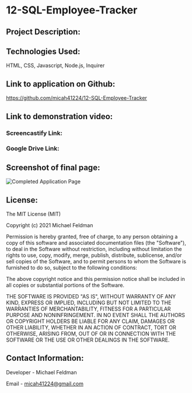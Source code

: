 # 12-SQL-Employee-Tracker

## Project Description:

## Technologies Used:

HTML, CSS, Javascript, Node.js, Inquirer

## Link to application on Github:

https://github.com/micah41224/12-SQL-Employee-Tracker

## Link to demonstration video:

### Screencastify Link:

### Google Drive Link:

## Screenshot of final page:

![Completed Application Page](/assets/images/)

## License:

The MIT License (MIT)

Copyright (c) 2021 Michael Feldman

Permission is hereby granted, free of charge, to any person obtaining a copy of this software and associated documentation files (the "Software"), to deal in the Software without restriction, including without limitation the rights to use, copy, modify, merge, publish, distribute, sublicense, and/or sell copies of the Software, and to permit persons to whom the Software is furnished to do so, subject to the following conditions:

The above copyright notice and this permission notice shall be included in all copies or substantial portions of the Software.

THE SOFTWARE IS PROVIDED "AS IS", WITHOUT WARRANTY OF ANY KIND, EXPRESS OR IMPLIED, INCLUDING BUT NOT LIMITED TO THE WARRANTIES OF MERCHANTABILITY, FITNESS FOR A PARTICULAR PURPOSE AND NONINFRINGEMENT. IN NO EVENT SHALL THE AUTHORS OR COPYRIGHT HOLDERS BE LIABLE FOR ANY CLAIM, DAMAGES OR OTHER LIABILITY, WHETHER IN AN ACTION OF CONTRACT, TORT OR OTHERWISE, ARISING FROM, OUT OF OR IN CONNECTION WITH THE SOFTWARE OR THE USE OR OTHER DEALINGS IN THE SOFTWARE.

## Contact Information:

Developer - Michael Feldman

Email - micah41224@gmail.com
